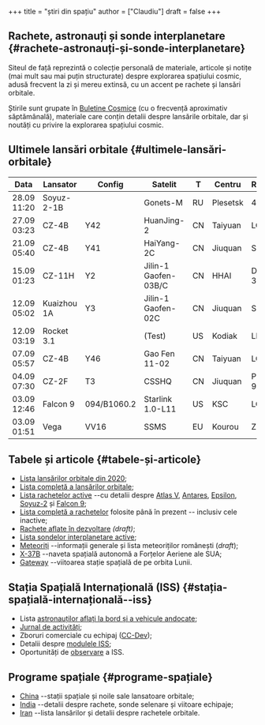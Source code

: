 +++
title = "știri din spațiu"
author = ["Claudiu"]
draft = false
+++

## Rachete, astronauți și sonde interplanetare {#rachete-astronauți-și-sonde-interplanetare}

Siteul de față reprezintă o colecție personală de materiale, articole și notițe (mai mult sau mai puțin structurate) despre explorarea spațiului cosmic, adusă frecvent la zi și mereu extinsă, cu un accent pe rachete și lansări orbitale.

Știrile sunt grupate în [Buletine Cosmice](/bul) (cu o frecvență aproximativ săptămânală), materiale care conțin detalii despre lansările orbitale, dar și noutăți cu privire la explorarea spațiului cosmic.


## Ultimele lansări orbitale {#ultimele-lansări-orbitale}

| Data        | Lansator    | Config      | Satelit              | T  | Centru   | Rampă    | R. | Bul            |
|-------------|-------------|-------------|----------------------|----|----------|----------|----|----------------|
| 28.09 11:20 | Soyuz-2-1B  |             | Gonets-M             | RU | Plesetsk | 43/3     | S  | [90](/bul/090) |
| 27.09 03:23 | CZ-4B       | Y42         | HuanJing-2           | CN | Taiyuan  | LC-9     | S  | [90](/bul/090) |
| 21.09 05:40 | CZ-4B       | Y41         | HaiYang-2C           | CN | Jiuquan  | SLS-2    | S  | [89](/bul/089) |
| 15.09 01:23 | CZ-11H      | Y2          | Jilin-1 Gaofen-03B/C | CN | HHAI     | Debo-3   | S  | [88](/bul/088) |
| 12.09 05:02 | Kuaizhou 1A | Y3          | Jilin-1 Gaofen-02C   | CN | Jiuquan  | SLS-2    | F  | [88](/bul/088) |
| 12.09 03:19 | Rocket 3.1  |             | (Test)               | US | Kodiak   | LP-3B    | F  | [88](/bul/088) |
| 07.09 05:57 | CZ-4B       | Y46         | Gao Fen 11-02        | CN | Taiyuan  | LC9      | S  | [88](/bul/088) |
| 04.09 07:30 | CZ-2F       | T3          | CSSHQ                | CN | Jiuquan  | Pad 921? | S  | [87](/bul/087) |
| 03.09 12:46 | Falcon 9    | 094/B1060.2 | Starlink 1.0-L11     | US | KSC      | LC39A    | S  | [87](/bul/087) |
| 03.09 01:51 | Vega        | VV16        | SSMS                 | EU | Kourou   | ZLV      | S  | [87](/bul/087) |


## Tabele și articole {#tabele-și-articole}

-   [Lista lansărilor orbitale din 2020](/t/l2020);
-   [Lista completă a lansărilor orbitale](/t/lansari);
-   [Lista rachetelor active](/r/rachete_active) --cu detalii despre [Atlas V](/r/atlasv), [Antares](/r/antares), [Epsilon](/r/epsilon), [Soyuz-2](/r/soyuz-2) și [Falcon 9](/r/falcon9);
-   [Lista completă a rachetelor](/r/rachete) folosite până în prezent -- inclusiv cele inactive;
-   [Rachete aflate în dezvoltare](/r/viitor) _(draft)_;
-   [Lista sondelor interplanetare active](/m/sonde);
-   [Meteoriți](/m/meteoriti) --informații generale și lista meteoriților românești (_draft_);
-   [X-37B](/m/x37b) --naveta spațială autonomă a Forțelor Aeriene ale SUA;
-   [Gateway](/m/gateway) --viitoarea stație spațială de pe orbita Lunii.


## Stația Spațială Internațională (ISS) {#stația-spațială-internațională--iss}

-   Lista [astronauților aflați la bord și a vehicule andocate](/iss/iss/);
-   [Jurnal de activități](/iss/jurnal);
-   Zboruri comerciale cu echipaj ([CC-Dev](/iss/ccdev));
-   Detalii despre [modulele ISS](/iss/module);
-   Oportunități de [observare](https://www.heavens-above.com/PassSummary.aspx?satid=25544&lat=46.7712&lng=23.6236&loc=Cluj-Napoca&alt=0&tz=EET) a ISS.


## Programe spațiale {#programe-spațiale}

-   [China](/p/china) --stații spațiale și noile sale lansatoare orbitale;
-   [India](/p/india) --detalii despre rachete, sonde selenare și viitoare echipaje;
-   [Iran](/p/iran) --lista lansărilor și detalii despre rachetele orbitale.